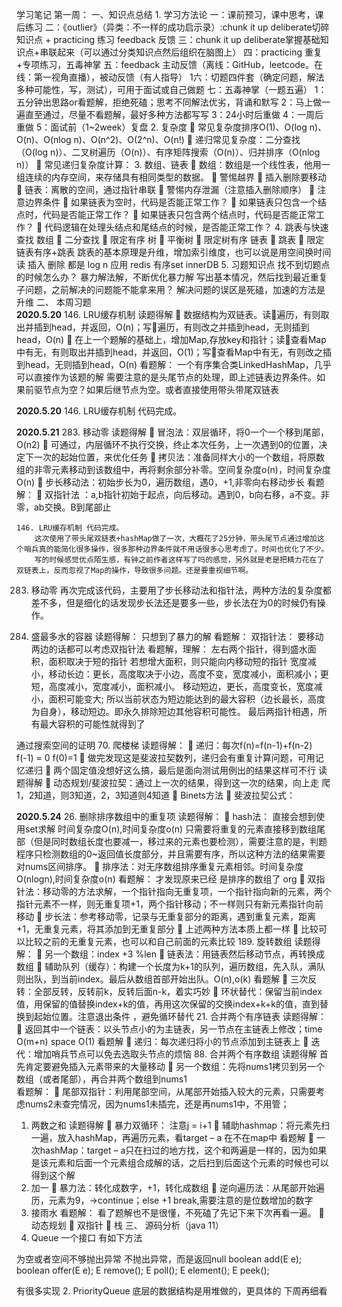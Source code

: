 学习笔记
第一周：
一、知识点总结
    1.	学习方法论
        一：课前预习，课中思考，课后练习 
        二：《outlier》（异类：不一样的成功启示录）:chunk it up deliberate切碎知识点 + practicing 练习 feedback 反馈 
        三：chunk it up deliberate掌握基础知识点+串联起来（可以通过分类知识点然后组织在脑图上） 
        四：practicing 重复+专项练习，五毒神掌 
        五：feedback 主动反馈（离线：GitHub，leetcode。在线：第一视角直播），被动反馈（有人指导） 
        1六：切题四件套（确定问题，解法多种可能性，写，测试），可用于面试或自己做题 
        七：五毒神掌（一题五遍） 
            1：五分钟出思路or看题解，拒绝死磕；思考不同解法优劣，背诵和默写
            2：马上做一遍直至通过，尽量不看题解，最好多种方法都写写 
            3：24小时后重做 
            4：一周后重做 
            5：面试前（1~2week）复盘
    2.	复杂度
        	常见复杂度排序O(1)、O(log n)、O(n)、O(nlog n)、O(n^2)、O(2^n)、O(n!)
        	递归常见复杂度：二分查找（O(log n)）、二叉树遍历（O(n)）、有序矩阵搜索（O(n)）、归并排序（O(nlog n)）
        	常见递归复杂度计算：
    3.	数组、链表
        	数组：数组是一个线性表，他用一组连续的内存空间，来存储具有相同类型的数据。
            	警惕越界
            	插入删除要移动
        	链表：离散的空间，通过指针串联
            	警惕内存泄漏（注意插入删除顺序）
            	注意边界条件
                	如果链表为空时，代码是否能正常工作？
                	如果链表只包含一个结点时，代码是否能正常工作？
                	如果链表只包含两个结点时，代码是否能正常工作？
                	代码逻辑在处理头结点和尾结点的时候，是否能正常工作？
    4.	跳表与快速查找
        数组		二分查找		限定有序
        树			平衡树		 	限定树有序
        链表		跳表			限定链表有序+跳表
        跳表的基本原理是升维，增加索引维度，也可以说是用空间换时间
        读 插入 删除  都是 log n
        应用 redis 有序set   innerDB
    5.	习题知识点
        找不到切题点的时候怎么办？
	    暴力解法解，不断优化暴力解
	    写出基本情况，然后找到最近重复子问题，之前解决的问题能不能拿来用？
        解决问题的误区是死磕，加速的方法是升维
二、	本周习题	
    **2020.5.20**
    146. LRU缓存机制
        读题得解
        	数据结构为双链表。读遍历，有则取出并插到head，并返回，O(n)；写遍历，有则改之并插到head，无则插到head，O(n)
        	在上一个题解的基础上，增加Map,存放key和指针；读查看Map中有无，有则取出并插到head，并返回，O(1)；写查看Map中有无，有则改之插到head，无则插到head，O(n)
        看题解：
	    一个有序集合类LinkedHashMap，几乎可以直接作为该题的解
        需要注意的是头尾节点的处理，即上述链表边界条件。如果前驱节点为空？如果后继节点为空。或者直接使用带头带尾双链表


   **2020.5.20**
    146. LRU缓存机制 代码完成。

   **2020.5.21**
    283. 移动零
        读题得解
        	冒泡法：双层循环，将0一个一个移到尾部，O(n2)
            	可通过，内层循环不执行交换，终止本次任务，上一次遇到0的位置，决定下一次的起始位置，来优化任务
        	拷贝法：准备同样大小的一个数组，将原数组的非零元素移动到该数组中，再将剩余部分补零。空间复杂度o(n)，时间复杂度O(n)
        	步长移动法：初始步长为0，遍历数组，遇0，+1,非零向右移动步长
        看题解：
        	双指针法 ：a,b指针初始于起点，向后移动。遇到0，b向右移，a不变。非零，ab交换。B到尾部止

 
    146. LRU缓存机制 代码完成。
        这次使用了带头尾双链表+hashMap做了一次，大概花了25分钟，带头尾节点通过增加这个哨兵真的能简化很多操作，很多那种边界条件就不用话很多心思考虑了。时间也优化了不少。
        写的时候感觉优点陌生感，有钟之前作者这样写了吗的感觉，另外就是老是把精力花在了双链表上，反而忽视了Map的操作，导致很多问题。还是要重视细节啊。
 
 
283. 移动零
再次完成该代码，主要用了步长移动法和指针法，两种方法的复杂度都差不多，但是细化的话发现步长法还是要多一些，步长法在为0的时候仍有操作。

11. 盛最多水的容器
读题得解：
只想到了暴力的解
看题解：
双指针法：
要移动两边的话都可以考虑双指针法
看题解，理解：
左右两个指针，得到盛水面积，面积取决于短的指针
若想增大面积，则只能向内移动短的指针
	宽度减小，移动长边：更长，高度取决于小边，高度不变，宽度减小，面积减小；更短，高度减小，宽度减小，面积减小。
	移动短边，更长，高度变长，宽度减小，面积可能变大;
	所以当前状态为短边能达到的最大容积（边长最长，高度为自身），移动短边。即永久排除短边其他容积可能性。
最后两指针相遇，所有最大容积的可能性就得到了

通过搜索空间的证明
70. 爬楼梯
读题得解：
	递归：每次f(n)=f(n-1)+f(n-2)   f(-1) = 0 f(0)=1
	做完发现这是斐波拉契数列，递归会有重复计算问题，可用记忆递归
	两个固定值没想好这么搞，最后是面向测试用例出的结果这样可不行
读题得解
	动态规划/斐波拉契：通过上一次的结果，得到这一次的结果，向上走 爬1，2知道，则3知道，2，3知道则4知道
	Binets方法
	斐波拉契公式：
 
 
**2020.5.24**
26. 删除排序数组中的重复项
读题得解：
	hash法： 直接会想到使用set求解 时间复杂度O(n),时间复杂度o(n)
只需要将重复的元素直接移到数组尾部（但是同时数组长度也要减一，移过来的元素也要检测），需要注意的是，判题程序只检测数组的0~返回值长度部分，并且需要有序，所以这种方法的结果需要对nums区间排序。
	排序法：对无序数组排序重复元素相邻。时间复杂度O(nlogn),时间复杂度o(n)
看题解：
才发现原来已经 是排序的数组了 org
	双指针法：移动零的方法求解，一个指针指向无重复项，一个指针指向新的元素，两个指针元素不一样，则无重复项+1，两个指针移动；不一样则只有新元素指针向前移动
	步长法：参考移动零，记录与无重复部分的距离，遇到重复元素，距离+1，无重复元素，将其添加到无重复部分
	上述两种方法本质上都一样
	比较可以比较之前的无重复元素，也可以和自己前面的元素比较
189. 旋转数组
读题得解：
	另一个数组：index +3 %len
	链表法：用链表然后移动节点，再转换成数组
	辅助队列（缓存）：构建一个长度为k+1的队列，遍历数组，先入队，满队则出队，到当前index。最后从数组首部开始出队。O(n),o(k)
看题解
	三次反转：全部反转，反转前k，反转后面n-k，着实巧妙
	环状替代：保留当前index值，用保留的值替换index+k的值，再用这次保留的交换index+k+k的值，直到替换到起始位置。注意退出条件 ，避免循环替代
21. 合并两个有序链表
读题得解：
	返回其中一个链表：以头节点小的为主链表，另一节点在主链表上修改；time O(m+n) space O(1)
看题解
	递归：每次递归将小的节点添加到主链表上
	迭代：增加哨兵节点可以免去选取头节点的烦恼
88. 合并两个有序数组
读题得解
首先肯定要避免插入元素带来的大量移动
	另一个数组：先将nums1拷贝到另一个数组（或者尾部），再合并两个数组到nums1	
看题解：
	尾部双指针：利用尾部空间，从尾部开始插入较大的元素，只需要考虑nums2未查完情况，因为nums1未插完，还是再nums1中，不用管；
1. 两数之和
读题得解
	暴力双循环： 注意j = i+1
	辅助hashmap：将元素先扫一遍，放入hashMap，再遍历元素，看target – a 在不在map中
看题解
	一次hashMap：target – a只在扫过的地方找，这个和两遍是一样的，因为如果是该元素和后面一个元素组合成解的话，之后扫到后面这个元素的时候也可以得到这个解
66. 加一
	暴力法：转化成数字，+1，转化成数组
	逆向遍历法：从尾部开始遍历，元素为9，->continue；else +1 break,需要注意的是位数增加的数字
42. 接雨水
看题解：
看了题解也不是很懂，不死磕了先记下来下次再看一遍。
	动态规划
	双指针
	栈
三、	源码分析（java 11）
1.	Queue
一个接口
有如下方法

为空或者空间不够抛出异常	不抛出异常，而是返回null
boolean add(E e);	boolean offer(E e);
E remove();	E poll();
E element();	E peek();
	
有很多实现
2.	PriorityQueue
底层的数据结构是用堆做的，更具体的 下周再细看

